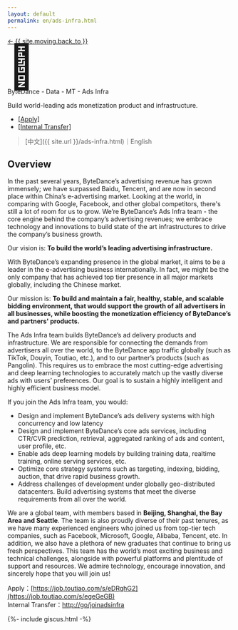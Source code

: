 ```yaml
---
layout: default
permalink: en/ads-infra.html
---
```


<style>

.busuanzi_container_page {
  float: right;
}

.busuanzi_container_page  > #busuanzi_container_page_pv {
  visibility: hidden;
}

.busuanzi_container_page:hover > #busuanzi_container_page_pv {
  visibility: visible;
}

</style>

<div class="about-page">
  <head>
    <title>Welcome to Ads Infra!</title>
  </head>
  <div class="post-back">
    <a class="black-link" href="{{ site.url | relative_url }}"> ← {{ site.moving.back_to }} </a>
    <span class="busuanzi_container_page">
      <span id="busuanzi_container_page_pv">
        <span id="busuanzi_value_page_pv"></span> View
      </span>
    </span>
  </div>
  <div class="about-header">
    <div class="about-avatar" style="font-size: 6rem; line-height: 1">🎯</div>
    <div class="about-info">
      <div class="about-your-name">
        ByteDance - Data - MT - Ads Infra
      </div>
      <p class="about-description">
        Build world-leading ads monetization product and infrastructure.
      </p>
      <ul class="social-media-list">
        <li>
          <a
            class="black-link"
            href="https://job.toutiao.com/s/egeGeGB"
            >[Apply]</a>
        </li>
        <li>
          <a
            class="black-link"
            href="http://go/joinadsinfra"
            >[Internal Transfer]</a>
        </li>
      </ul>
    </div>
  </div>

<div class="about-content e-content" itemprop="articleBody" markdown="1">

> [中文]({{ site.url }}/ads-infra.html)｜English


## Overview

In the past several years, ByteDance’s advertising revenue has grown immensely; we have surpassed Baidu, Tencent, and are now in second place within China’s e-advertising market. Looking at the world, in comparing with Google, Facebook, and other global competitors, there's still a lot of room for us to grow. We’re ByteDance’s Ads Infra team - the core engine behind the company’s advertising revenues; we embrace technology and innovations to build state of the art infrastructures to drive the company’s business growth. 
 
Our vision is: **To build the world’s leading advertising infrastructure.**
 
With ByteDance’s expanding presence in the global market, it aims to be a leader in the e-advertising business internationally. In fact, we might be the only company that has achieved top tier presence in all major markets globally, including the Chinese market.
 
Our mission is: **To build and maintain a fair, healthy, stable, and scalable bidding environment, that would support the growth of all advertisers in all businesses, while boosting the monetization efficiency of ByteDance’s and partners' products.**
 
The Ads Infra team builds ByteDance’s ad delivery products and infrastructure. We are responsible for connecting the demands from advertisers all over the world, to the ByteDance app traffic globally (such as TikTok, Douyin, Toutiao, etc.), and to our partner’s products (such as Pangolin). This requires us to embrace the most cutting-edge advertising and deep learning technologies to accurately match up the vastly diverse ads with users’ preferences. Our goal is to sustain a highly intelligent and highly efficient business model.
 
If you join the Ads Infra team, you would:
- Design and implement ByteDance’s ads delivery systems with high concurrency and low latency
- Design and implement ByteDance’s core ads services, including CTR/CVR prediction, retrieval, aggregated ranking of ads and content, user profile, etc.
- Enable ads deep learning models by building training data, realtime training, online serving  services, etc. 
- Optimize core strategy systems such as targeting, indexing, bidding, auction, that drive rapid business growth.
- Address challenges of development under globally geo-distributed datacenters. Build advertising systems that meet the diverse requirements from all over the world.  
 
We are a global team, with members based in **Beijing, Shanghai, the Bay Area and Seattle**. The team is also proudly diverse of their past tenures, as we have many experienced engineers who joined us from top-tier tech companies, such as Facebook, Microsoft, Google, Alibaba, Tencent, etc. In addition, we also have a plethora of new graduates that continue to bring us fresh perspectives. This team has the world’s most exciting business and technical challenges, alongside with powerful platforms and plentitude of support and resources. We admire technology, encourage innovation, and sincerely hope that you will join us!

Apply：[https://job.toutiao.com/s/eDRghG2](https://job.toutiao.com/s/egeGeGB)  
Internal Transfer：[http://go/joinadsinfra](http://go/joinadsinfra)

  </div>
</div>

{%- include giscus.html -%}